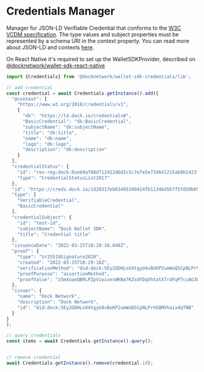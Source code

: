 
# Credentials Manager

Manager for JSON-LD Verifiable Credential that conforms to the [W3C VCDM specification](https://www.w3.org/TR/vc-data-model/). The type values and subject properties must be represented by a schema URI in the context property. You can read more about JSON-LD and contexts [here](https://json-ld.org/spec/latest/json-ld/#the-context).


On React Native it's required to set up the WalletSDKProvider, described on [@docknetwork/wallet-sdk-react-native](https://www.npmjs.com/package/@docknetwork/wallet-sdk-react-native)

```js
import {Credentials} from '@docknetwork/wallet-sdk-credentials/lib';

// add credential 
const credential = await Credentials.getInstance().add({
  "@context": [
    "https://www.w3.org/2018/credentials/v1",
    {
      "dk": "https://ld.dock.io/credentials#",
      "BasicCredential": "dk:BasicCredential",
      "subjectName": "dk:subjectName",
      "title": "dk:title",
      "name": "dk:name",
      "logo": "dk:logo",
      "description": "dk:description"
    }
  ],
  "credentialStatus": {
    "id": "rev-reg:dock:0xeb9af88d712412dbd2c5c7e7e5e734641215ab8b1423fb7174e088f012985acf",
    "type": "CredentialStatusList2017"
  },
  "id": "https://creds.dock.io/1d28317eb63495340414fb11346d5b7f5fd50b65aa06c8064d88ec3ec993a29b",
  "type": [
    "VerifiableCredential",
    "BasicCredential"
  ],
  "credentialSubject": {
    "id": "test-id",
    "subjectName": "Dock Wallet SDK",
    "title": "Credential title"
  },
  "issuanceDate": "2022-03-25T10:28:18.848Z",
  "proof": {
    "type": "Sr25519Signature2020",
    "created": "2022-03-25T10:29:16Z",
    "verificationMethod": "did:dock:5Ey2GDHLnX4tgyU4vBoKP2umWaQSCpNLPrVGQMVhaixdqTNB#keys-1",
    "proofPurpose": "assertionMethod",
    "proofValue": "z5mXoaeQBRLPZpVioixesWKWa7KZsUYDqVhtatX7rdFqP7cuAG3BeP8ExYQQjarwuAwJPrdvYuJfKFFiB4JR3bm1h"
  },
  "issuer": {
    "name": "Dock Network",
    "description": "Dock Network",
    "id": "did:dock:5Ey2GDHLnX4tgyU4vBoKP2umWaQSCpNLPrVGQMVhaixdqTNB"
  }
}
);

// query credentials
const items = await Credentials.getInstance().query();


// remove credential
await Credentials.getInstance().remove(credential.id);


```